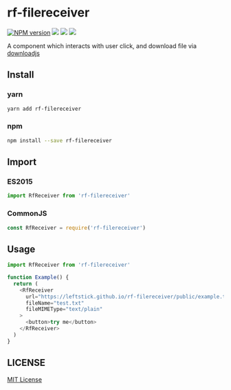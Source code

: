 # rf-filereceiver

[![NPM version][npm-image]][npm-url]
![][david-url]
![][dt-url]
![][license-url]

A component which interacts with user click, and download file via [downloadjs](https://github.com/rndme/download)

## Install

### yarn

```bash
yarn add rf-filereceiver
```

### npm

```bash
npm install --save rf-filereceiver
```

## Import

### ES2015

```javascript
import RfReceiver from 'rf-filereceiver'
```

### CommonJS

```javascript
const RfReceiver = require('rf-filereceiver')
```

## Usage

```javascript
import RfReceiver from 'rf-filereceiver'

function Example() {
  return (
    <RfReceiver
      url="https://leftstick.github.io/rf-filereceiver/public/example.txt"
      fileName="test.txt"
      fileMIMEType="text/plain"
    >
      <button>try me</button>
    </RfReceiver>
  )
}
```

## LICENSE

[MIT License](https://raw.githubusercontent.com/leftstick/rf-filereceiver/master/LICENSE)

[npm-url]: https://npmjs.org/package/rf-filereceiver
[npm-image]: https://badge.fury.io/js/rf-filereceiver.png
[david-url]: https://david-dm.org/leftstick/rf-filereceiver.png
[dt-url]: https://img.shields.io/npm/dt/rf-filereceiver.svg
[license-url]: https://img.shields.io/npm/l/rf-filereceiver.svg
